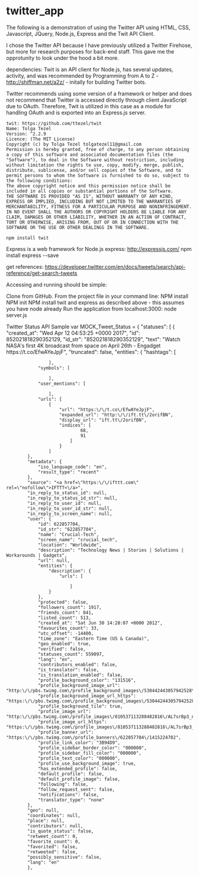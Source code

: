 # twitter_app

The following is a demonstration of using the Twitter API using HTML, CSS, Javascript, JQuery, Node.js, Express and the Twit API Client.

I chose the Twitter API because I have previously utilized a Twitter Firehose, but more for research purposes for back-end staff. This gave me the opprotunity to look under the hood a bit more.

dependencies:
Twit is an API client for Node.js, has several updates, activity, and was recommended by Programming from A to Z -http://shiffman.net/a2z/ - initally for building Twitter bots. 

Twitter recommends using some version of a framework or helper and does not recommend that Twitter is accessed directly through client JavaScript due to OAuth. Therefore, Twit is utilized in this case as a module for handling OAuth and is exported into an Express.js server.  

    twit: https://github.com/ttezel/twit
    Name: Tolga Tezel
    Version: ^2.2.9
    Licence: (The MIT License)
    Copyright (c) by Tolga Tezel tolgatezel11@gmail.com
    Permission is hereby granted, free of charge, to any person obtaining a copy of this software and associated documentation files (the "Software"), to deal in the Software without restriction, including without limitation the rights to use, copy, modify, merge, publish, distribute, sublicense, and/or sell copies of the Software, and to permit persons to whom the Software is furnished to do so, subject to the following conditions:
    The above copyright notice and this permission notice shall be included in all copies or substantial portions of the Software.
    THE SOFTWARE IS PROVIDED "AS IS", WITHOUT WARRANTY OF ANY KIND, EXPRESS OR IMPLIED, INCLUDING BUT NOT LIMITED TO THE WARRANTIES OF MERCHANTABILITY, FITNESS FOR A PARTICULAR PURPOSE AND NONINFRINGEMENT. IN NO EVENT SHALL THE AUTHORS OR COPYRIGHT HOLDERS BE LIABLE FOR ANY CLAIM, DAMAGES OR OTHER LIABILITY, WHETHER IN AN ACTION OF CONTRACT, TORT OR OTHERWISE, ARISING FROM, OUT OF OR IN CONNECTION WITH THE SOFTWARE OR THE USE OR OTHER DEALINGS IN THE SOFTWARE.
    
    npm install twit

Express is a web framework for Node.js
    express: http://expressjs.com/
    npm install express --save

get references: https://developer.twitter.com/en/docs/tweets/search/api-reference/get-search-tweets



Accessing and running should be simple:

Clone from GitHub.
From the project file in your command line:
    NPM install
    NPM init
    NPM install twit and express as described above - this assumes you have node already
Run the application from localhost:3000:
    node server.js


Twitter Status API Sample
var MOCK_Tweet_Status = {
    "statuses": [
        {
            "created_at": "Wed Apr 12 04:53:25 +0000 2017",
            "id": 852021818290352129,
            "id_str": "852021818290352129",
            "text": "Watch NASA's first 4K broadcast from space on April 26th - Engadget https:\/\/t.co\/EfwAYeJpjF",
            "truncated": false,
            "entities": {
                "hashtags": [

                    ],
                "symbols": [

                    ],
                "user_mentions": [

                    ],
                "urls": [
                    {
                        "url": "https:\/\/t.co\/EfwAYeJpjF",
                        "expanded_url": "http:\/\/ift.tt\/2orifBN",
                        "display_url": "ift.tt\/2orifBN",
                        "indices": [
                                68,
                                91
                            ]
                        }
                    ]
            },
            "metadata": {
                "iso_language_code": "en",
                "result_type": "recent"
            },
            "source": "<a href=\"https:\/\/ifttt.com\" rel=\"nofollow\">IFTTT<\/a>",
            "in_reply_to_status_id": null,
            "in_reply_to_status_id_str": null,
            "in_reply_to_user_id": null,
            "in_reply_to_user_id_str": null,
            "in_reply_to_screen_name": null,
            "user": {
                "id": 622857704,
                "id_str": "622857704",
                "name": "Crucial-Tech",
                "screen_name": "crucial_tech",
                "location": "Worldwide",
                "description": "Technology News | Stories | Solutions | Workarounds | Gadgets",
                "url": null,
                "entities": {
                    "description": {
                        "urls": [

                            ]
                    }
                },
                "protected": false,
                "followers_count": 1917,
                "friends_count": 841,
                "listed_count": 513,
                "created_at": "Sat Jun 30 14:28:07 +0000 2012",
                "favourites_count": 33,
                "utc_offset": -14400,
                "time_zone": "Eastern Time (US & Canada)",
                "geo_enabled": true,
                "verified": false,
                "statuses_count": 559097,
                "lang": "en",
                "contributors_enabled": false,
                "is_translator": false,
                "is_translation_enabled": false,
                "profile_background_color": "131516",
                "profile_background_image_url": "http:\/\/pbs.twimg.com\/profile_background_images\/530442443057942528\/jgQgrriz.jpeg",
                "profile_background_image_url_https": "https:\/\/pbs.twimg.com\/profile_background_images\/530442443057942528\/jgQgrriz.jpeg",
                "profile_background_tile": true,
                "profile_image_url": "http:\/\/pbs.twimg.com\/profile_images\/810537113288482816\/AL7srBp3_normal.jpg",
                "profile_image_url_https": "https:\/\/pbs.twimg.com\/profile_images\/810537113288482816\/AL7srBp3_normal.jpg",
                "profile_banner_url": "https:\/\/pbs.twimg.com\/profile_banners\/622857704\/1415224702",
                "profile_link_color": "3B94D9",
                "profile_sidebar_border_color": "000000",
                "profile_sidebar_fill_color": "000000",
                "profile_text_color": "000000",
                "profile_use_background_image": true,
                "has_extended_profile": false,
                "default_profile": false,
                "default_profile_image": false,
                "following": false,
                "follow_request_sent": false,
                "notifications": false,
                "translator_type": "none"
            },
            "geo": null,
            "coordinates": null,
            "place": null,
            "contributors": null,
            "is_quote_status": false,
            "retweet_count": 0,
            "favorite_count": 0,
            "favorited": false,
            "retweeted": false,
            "possibly_sensitive": false,
            "lang": "en"
            },

